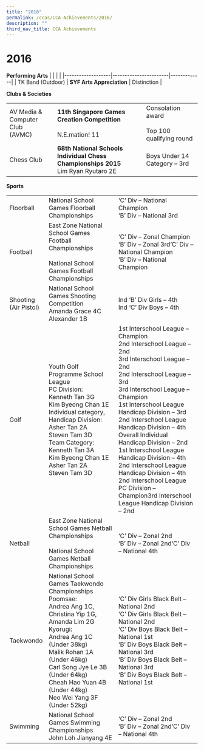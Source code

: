 ```yaml
---
title: "2016"
permalink: /ccas/CCA-Achievements/2016/
description: ""
third_nav_title: CCA Achievements
---
```

# 2016
**Performing Arts**
|                   |                       |             |
|-------------------|-----------------------|-------------|
| TK Band (Outdoor) | **SYF Arts Appreciation** | Distinction |

**Clubs & Societies**

|              |            |                     |
|------------------------------------|----------------------------------------------------------------------------------|---------------------------------------------------|
| AV Media & Computer Club<br>(AVMC) | **11th Singapore Games Creation Competition**<br><br>N.E.mation! 11                  | Consolation award<br><br>Top 100 qualifying round |
| Chess Club                         | **68th National Schools Individual Chess Championships 2015**<br>Lim Ryan Ryutaro 2E | Boys Under 14 Category – 3rd                      |

**Sports**

|                          |             |                    |
|--------------------------|-------------|----------------------------------------------------------------------------------------------------------------------|
| Floorball                | National School Games Floorball Championships             | ‘C’ Div – National Champion<br>‘B’ Div – National 3rd        |
| Football                 | East Zone National School Games Football Championships<br><br>National School Games Football Championships                      | ‘C’ Div – Zonal Champion<br>‘B’ Div – Zonal 3rd‘C’ Div – National Champion<br>‘B’ Div – National Champion        |
| Shooting<br>(Air Pistol) | National School Games Shooting Competition<br>Amanda Grace 4C<br>Alexander 1B        | Ind ‘B’ Div Girls – 4th<br>Ind ‘C’ Div Boys – 4th              |
| Golf                     | Youth Golf Programme School League<br>PC Division:<br>Kenneth Tan 3G<br>Kim Byeong Chan 1E<br>Individual category, Handicap Division:<br>Asher Tan 2A<br>Steven Tam 3D<br>Team Category:<br>Kenneth Tan 3A<br>Kim Byeong Chan 1E<br>Asher Tan 2A<br>Steven Tam 3D                          | 1st Interschool League – Champion<br>2nd Interschool League – 2nd<br>3rd Interschool League – 2nd<br>2nd Interschool League – 3rd<br>3rd Interschool League – Champion<br>1st Interschool League Handicap Division – 3rd<br>2nd Interschool League Handicap Division – 4th<br>Overall Individual Handicap Division – 2nd<br>1st Interschool League Handicap Division – 4th<br>2nd Interschool League Handicap Division – 4th<br>2nd Interschool League PC Division – Champion3rd Interschool League Handicap Division – 2nd |
| Netball                  | East Zone National School Games Netball Championships<br><br>National School Games Netball Championships                                         | ‘C’ Div – Zonal 2nd<br>‘B’ Div – Zonal 2nd‘C’ Div – National 4th          |
| Taekwondo                | National School Games Taekwondo Championships<br>Poomsae:<br>Andrea Ang 1C, Christina Yip 1G, Amanda Lim 2G<br>Kyorugi:<br>Andrea Ang 1C (Under 38kg)<br>Malik Rohan 1A (Under 46kg)<br>Carl Song Jye Le 3B (Under 64kg)<br>Cheah Hao Yuan 4B (Under 44kg)<br>Neo Wei Yang 3F (Under 52kg) | ‘C’ Div Girls Black Belt – National 2nd<br>‘C’ Div Girls Black Belt – National 2nd<br>‘C’ Div Boys Black Belt – National 1st<br>‘B’ Div Boys Black Belt – National 3rd<br>‘B’ Div Boys Black Belt – National 3rd<br>‘B’ Div Boys Black Belt – National 1st                    |
| Swimming                 | National School Games Swimming Championships<br>John Loh Jianyang 4E              | ‘C’ Div – Zonal 2nd<br>‘B’ Div – Zonal 2nd‘C’ Div – National 4th                  |